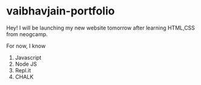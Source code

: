 # vaibhavjain-portfolio

Hey! I will be launching my new website tomorrow after learning HTML,CSS from neogcamp.

For now, I know
1. Javascript
1. Node JS
1. Repl.it
4. CHALK

